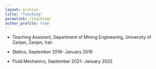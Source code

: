 ```yaml
---
layout: archive
title: "Teaching"
permalink: /teaching/
author_profile: true
---
```



* Teaching Assistant, Department of Mining Engineering, University of Zanjan, Zanjan, Iran

* Statics, September 2018- January 2019
* Fluid Mechanics, September 2021- January 2022
